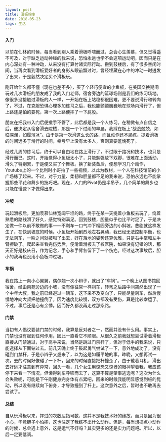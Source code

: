 ```yaml
---
layout: post
title: 滑板糗事
date: 2018-05-23
tags: 生活
---
```


#### 入门
以前在仙林的时候，每当看到别人乘着滑板呼啸而过，总会心生羡慕，但又觉得遥不可及，对于缺乏运动神经的我来说，恐怕永远也学不会这项运动吧，因而只是在内心深处有一种冲动，从来没有打算付诸实际行动。搬到鼓楼后，有了很多空闲时间，当再次看到滑板爱好者的身影从眼前飘过时，曾经埋藏在心中的冲动一时迸发了出来，于是毅然决定买个滑板玩。

刚开始什么都不懂（现在也差不多），买了个轻巧便宜的小鱼板，在美国交换期间玩过几次滑板的朋友成了我的入门老师，宿舍旁边的篮球场则是我们的练习场地。像很多没接触过滑板的人一样，一开始在板上站稳都很困难，更不要说滑行和转向了，不过，在克服恐惧心理多加练习之后，我也能颤颤巍巍地在球场内滑行了，但上路还是怕的要死，第一次上路便摔了一下屁股。

朋友在把我带入门后便撒手不管了，此后都是我一个人练习。在稍微有点自信之后，便决定从宿舍滑去院楼，那是一个下过雨的早晨，我踩在板上“战战兢兢，如临深渊，如履薄冰”。由于是第一次滑这么长的路，而且动作还不熟练，提着滑板的时间远多于滑行的时间，幸亏早上没有太多人，否则真要羞愧死了。

经过几周的练习后，终于可以自由地在路上滑行了，不过限于路况和技术，也只是滑行而已。这时，开始觉得小鱼板太小了，只能勉强放下双脚，很难在上面活动，滑久了特别累，于是便又买了个舞板。换了新装备后，便想学习几个动作，Youtube上的一个比利时小哥拍了一些视频，以此为教材，一个人在科技馆前的小广场练了起来。不过，对于力量、柔韧和胆量都不足的我来说，恐怕永远也不能掌握那些平花和舞步的技巧吧。现在，人门的Pivot仍是半吊子，几个简单的舞步也只能在慢速下才做得出来。

#### 冲坡
玩起滑板后，更加羡慕仙林宽阔平坦的路，终于在某一天提着小鱼板去玩了，绕着熟悉的路线滑了好久，感觉特别满足。回到鼓楼，胆量似乎也比平时足了，于是决定做一件以前不敢做的事——不刹车一口气冲下榴园旁边的小斜坡。悲剧就这样发生了，在快到坡底的时候，小鱼板开始剧烈地左右晃动，我已经无法控制平衡，也无法刹车，一瞬之间就被甩了出去，好在落地的姿势还算优雅，只是右手掌和左手臂擦破了。爬起来查看完伤势后，便滑着滑板去了校医院，如果没有记错的话，那天正好是校庆日，作为记念，手心和手臂各留下了一个伤疤。经过这次事故后，胆小的我再也没用小鱼板冲过坡。

#### 车祸
我在路上一向小心翼翼，偶尔翘一次小辫子，就出了“车祸”。一个晚上从图书馆回宿舍，经由南苑旁边的小坡，没有像往常一样刹车，转弯之后路中间突然出现了一个中年大叔，我之前已经避过一辆车，这下来不及变向了，只能尽量刹车，然后慢慢地冲向大叔把他撞倒了。因为速度比较慢，双方都没有受伤，算是比较幸运了。不过，事后还是心有余悸，因而好久都没再走过那条路。

#### 门禁
当初有人倡议要装门禁的时候，我算是反对者之一，然而并没有什么用。事实上，门禁也没有起到任何作用，因此一直看它不顺眼。从很久之前我就想尝试滑着滑板直接从门禁通过，对于高手来说，当然是跳过门禁杆了，但对于低手的我来说，只能选择从下面钻过去。前几天晚上终于鼓起勇气尝试了一下，意外地成功了，没有碰到门禁杆，于是小辫子又翘来了，以为这是如履平地的事。昨晚，又想再试一次，去的时候好像碰了一下杆，回来的时候直接把杆撞歪了，由于戴着耳机，滑出去好远才注意到有异常，回头一看，几个女生用惊恐又惊讶的眼神望着我，我应该停下来看一下情况，但懒得刹车呼啸而去了，这算不算是肇事逃逸呢？这次为什么会失败呢，可能是下午刚健身完身体有点累吧，回来的时候我能明显感觉到板的晃动，所以没有继续向下俯身，才导致撞到了杆上。这次意外之后，暂时也不敢再去尝试了。

#### 总结
自从玩滑板以来，摔过的次数屈指可数，这并不是我技术好的缘故，而只是因为很小心，毕竟胆子小怕摔，这也注定了我练不出什么动作。但是，每当想搞点小动作的时候，总会遇上意外，这是运气不好吗？其实更多的还是实力问题吧。所以，以后一定要低调。



